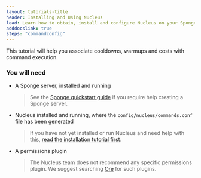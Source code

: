 ```yaml
---
layout: tutorials-title
header: Installing and Using Nucleus
lead: Learn how to obtain, install and configure Nucleus on your Sponge Server
adddocslink: true
steps: "commandconfig"
---
```


This tutorial will help you associate cooldowns, warmups and costs with command execution.

### You will need

* A Sponge server, installed and running
  > See the [Sponge quickstart guide](https://docs.spongepowered.org/stable/en/server/quickstart.html) if you require help creating a Sponge server.

* Nucleus installed and running, where the `config/nucleus/commands.conf` file has been generated
  > If you have not yet installed or run Nucleus and need help with this, [read the installation tutorial first](../first). 

* A permissions plugin
  > The Nucleus team does not recommend any specific permissions plugin. We suggest searching [Ore](https://ore.spongepowered.org) for such plugins.